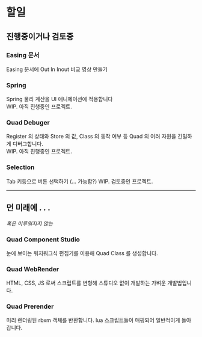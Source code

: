 # 할일

## 진행중이거나 검토중

### Easing 문서

Easing 문서에 Out In Inout 비교 영상 만들기  

### Spring

Spring 물리 계산을 UI 애니메이션에 적용합니다  
WIP. 아직 진행중인 프로젝트.  

### Quad Debuger

Register 의 상태와 Store 의 값, Class 의 동작 여부 등 Quad 의 여러 자원을 긴밀하게 디버그합니다.  
WIP. 아직 진행중인 프로젝트.  

### Selection

Tab 키등으로 버튼 선택하기 (... 가능함?)
WIP. 검토중인 프로젝트.  

---

## 먼 미래에 . . .

*혹은 이루워지지 않는*

### Quad Component Studio

눈에 보이는 워지워그식 편집기를 이용해 Quad Class 를 생성합니다.  

### Quad WebRender

HTML, CSS, JS 로써 스크립트를 변형해 스튜디오 없이 개발하는 가벼운 개발법입니다.  

### Quad Prerender

미리 렌더링된 rbxm 객체를 반환합니다. lua 스크립트들이 매핑되어 일반적이게 돌아갑니다.
